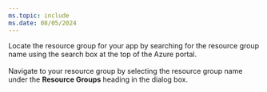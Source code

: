 ```yaml
---
ms.topic: include
ms.date: 08/05/2024
---
```

Locate the resource group for your app by searching for the resource group name using the search box at the top of the Azure portal.<br>
<br>
Navigate to your resource group by selecting the resource group name under the **Resource Groups** heading in the dialog box.

